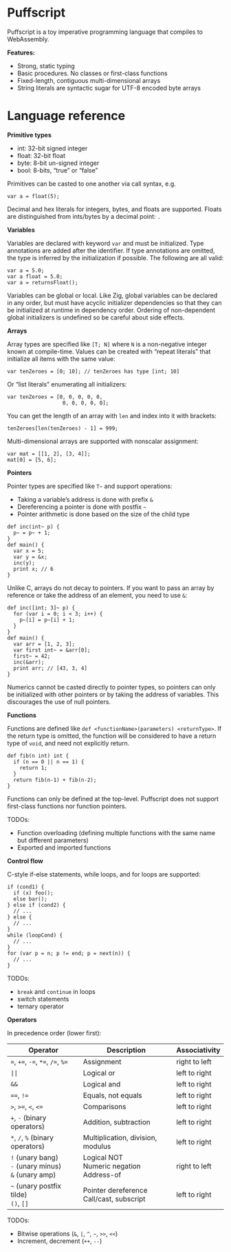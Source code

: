 # Puffscript

Puffscript is a toy imperative programming language that compiles to WebAssembly.

**Features:**

- Strong, static typing
- Basic procedures. No classes or first-class functions
- Fixed-length, contiguous multi-dimensional arrays
- String literals are syntactic sugar for UTF-8 encoded byte arrays


# Language reference

**Primitive types**

- int: 32-bit signed integer
- float: 32-bit float
- byte: 8-bit un-signed integer
- bool: 8-bits, “true” or “false”

Primitives can be casted to one another via call syntax, e.g.

```
var a = float(5);
```

Decimal and hex literals for integers, bytes, and floats are supported. Floats are distinguished from ints/bytes by a decimal point: `.`

**Variables**

Variables are declared with keyword `var` and must be initialized. Type annotations are added after the identifier. If type annotations are omitted, the type is inferred by the initialization if possible. The following are all valid:

```
var a = 5.0;
var a float = 5.0;
var a = returnsFloat();
```

Variables can be global or local. Like Zig, global variables can be declared in any order, but must have acyclic initializer dependencies so that they can be initialized at runtime in dependency order. Ordering of non-dependent global initializers is undefined so be careful about side effects.

**Arrays**

Array types are specified like `[T; N]` where `N`  is a non-negative integer known at compile-time.
Values can be created with “repeat literals” that initialize all items with the same value:

```
var tenZeroes = [0; 10]; // tenZeroes has type [int; 10]
```

Or “list literals” enumerating all initializers:

```
var tenZeroes = [0, 0, 0, 0, 0,
                  0, 0, 0, 0, 0];
```

You can get the length of an array with `len` and index into it with brackets:

```
tenZeroes[len(tenZeroes) - 1] = 999;
```

Multi-dimensional arrays are supported with nonscalar assignment:

```
var mat = [[1, 2], [3, 4]];
mat[0] = [5, 6];
```

**Pointers**

Pointer types are specified like `T~` and support operations:

- Taking a variable’s address is done with prefix `&`
- Dereferencing a pointer is done with postfix `~`
- Pointer arithmetic is done based on the size of the child type

```
def inc(int~ p) {
  p~ = p~ + 1;
}
def main() {
  var x = 5;
  var y = &x;
  inc(y);
  print x; // 6
}
```

Unlike C, arrays do not decay to pointers. If you want to pass an array by reference or take the address of an element, you need to use `&`:

```
def inc([int; 3]~ p) {
  for (var i = 0; i < 3; i++) {
    p~[i] = p~[i] + 1;
  }
}
def main() {
  var arr = [1, 2, 3];
  var first int~ = &arr[0];
  first~ = 42;
  inc(&arr);
  print arr; // [43, 3, 4]
}
```

Numerics cannot be casted directly to pointer types, so pointers can only be initialized with other pointers or by taking the address of variables. This discourages the use of null pointers.

**Functions**

Functions are defined like `def <functionName>(parameters) <returnType>`. If the return type is omitted, the function will be considered to have a return type of `void`, and need not explicitly return.

```
def fib(n int) int {
  if (n == 0 || n == 1) {
    return 1;
  }
  return fib(n-1) + fib(n-2);
}
```

Functions can only be defined at the top-level. Puffscript does not support first-class functions nor function pointers.

TODOs:

- Function overloading (defining multiple functions with the same name but different parameters)
- Exported and imported functions

**Control flow**

C-style if-else statements, while loops, and for loops are supported:

```
if (cond1) {
  if (x) foo();
  else bar();
} else if (cond2) {
  // ...
} else {
  // ...
}
while (loopCond) {
  // ...
}
for (var p = n; p != end; p = next(n)) {
  // ...
}
```

TODOs:

- `break` and `continue` in loops
- switch statements
- ternary operator

**Operators**

In precedence order (lower first):

| Operator                                                 | Description                                   | Associativity |
| -------------------------------------------------------- | --------------------------------------------- | ------------- |
| `=`, `+=`, `-=`, `*=`, `/=`, `%=`                        | Assignment                                    | right to left |
| `\|\|`                                                   | Logical or                                    | left to right |
| `&&`                                                     | Logical and                                   | left to right |
| `==`, `!=`                                               | Equals, not equals                            | left to right |
| `>`, `>=`, `<`, `<=`                                     | Comparisons                                   | left to right |
| `+`, `-` (binary operators)                              | Addition, subtraction                         | left to right |
| `*`, `/`, `%` (binary operators)                         | Multiplication, division, modulus             | left to right |
| `!` (unary bang)<br>`-` (unary minus)<br>`&` (unary amp) | Logical NOT<br>Numeric negation<br>Address-of | right to left |
| `~` (unary postfix tilde)<br>`()`, `[]`                  | Pointer dereference<br>Call/cast, subscript   | left to right |

TODOs:

- Bitwise operations (`&`, `|`, `^`, `~`, `>>`, `<<`)
- Increment, decrement (`++`, `--`)

